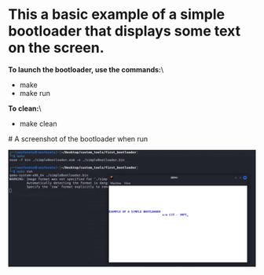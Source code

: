 # This a basic example of a simple bootloader that displays some text on the screen.

**To launch the bootloader, use the commands:**\
-  make
-  make run
  
**To clean:**\
-  make clean

# A screenshot of the bootloader when run

![bootloader](https://raw.githubusercontent.com/lowlevel01/simple-bootloader/main/bootloader.png "bootloader")
